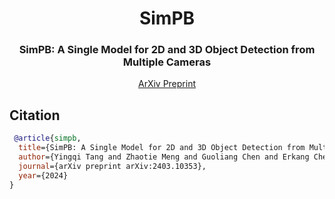 <div align="center">
<h1>SimPB</h1>
<h3> SimPB: A Single Model for 2D and 3D Object Detection from Multiple Cameras </h3>
 
[ArXiv Preprint](https://arxiv.org/abs/2403.10353)

</div>


## Citation
```bibtex
 @article{simpb,
  title={SimPB: A Single Model for 2D and 3D Object Detection from Multiple Cameras},
  author={Yingqi Tang and Zhaotie Meng and Guoliang Chen and Erkang Cheng},
  journal={arXiv preprint arXiv:2403.10353},
  year={2024}
}
```
